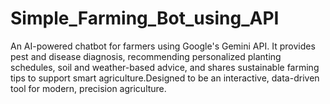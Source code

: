 # Simple_Farming_Bot_using_API
An AI-powered chatbot for farmers using Google's Gemini API. It provides pest and disease diagnosis, recommending personalized planting schedules, soil and weather-based advice, and shares sustainable farming tips to support smart agriculture.Designed to be an interactive, data-driven tool for modern, precision agriculture.

